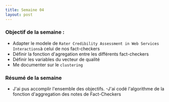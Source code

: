 ```yaml
---
title: Semaine 04
layout: post
---
```


### Objectif de la semaine : 
-  Adapter le modele de  `Rater Credibility Assessment in Web Services Interactions`à celui de nos fact-checkers 
-  Définir la fonction d'agregation entre les différents fact-checkers
-  Définir les variables du vecteur de qualité 
-  Me documenter sur le `clustering` 

### Résumé de la semaine 

- J'ai pus accomplir l'ensemble des objectifs.
-J'ai codé l'algorithme de la fonction d'aggregation  des notes de Fact-Checkers